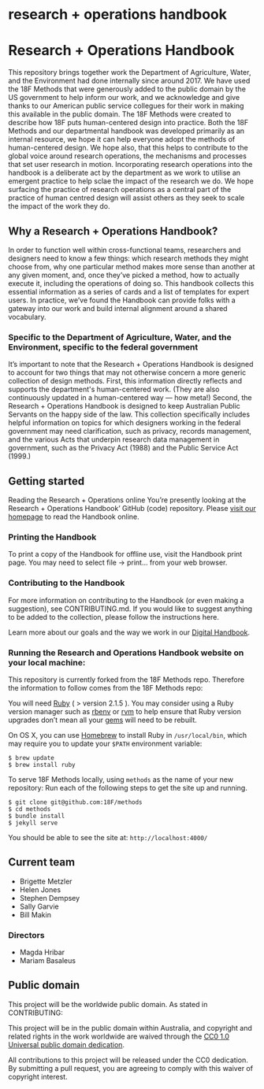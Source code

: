# research + operations handbook
# Research + Operations Handbook
This repository brings together work the Department of Agriculture, Water, and the Environment had done internally since around 2017. We have used the 18F Methods that were generously added to the public domain by the US government to help inform our work, and we acknowledge and give thanks to our American public service collegues for their work in making this available in the public domain. The 18F Methods were created to describe how 18F puts human-centered design into practice. Both the 18F Methods and our departmental handbook was developed primarily as an internal resource, we hope it can help everyone adopt the methods of human-centered design.
We hope also, that this helps to contribute to the global voice around research operations, the mechanisms and processes that set user research in motion. Incorporating research operations into the handbook is a deliberate act by the department as we work to utilise an emergent practice to help sclae the impact of the research we do. We hope surfacing the practice of research operations as a central part of the practice of human centred design will assist others as they seek to scale the impact of the work they do. 

## Why a Research + Operations Handbook?
In order to function well within cross-functional teams, researchers and designers need to know a few things: which research methods they might choose from, why one particular method makes more sense than another at any given moment, and, once they’ve picked a method, how to actually execute it, including the operations of doing so. This handbook collects this essential information as a series of cards and a list of templates for expert users. In practice, we’ve found the Handbook can provide folks with a gateway into our work and build internal alignment around a shared vocabulary.

### Specific to the Department of Agriculture, Water, and the Environment, specific to the federal government
It’s important to note that the Research + Operations Handbook is designed to account for two things that may not otherwise concern a more generic collection of design methods. First, this information directly reflects and supports the department's human-centered work. (They are also continuously updated in a human-centered way — how meta!) Second, the Research + Operations Handbook is designed to keep Australian Public Servants on the happy side of the law. This collection specifically includes helpful information on topics for which designers working in the federal government may need clarification, such as privacy, records management, and the various Acts that underpin research data management in government, such as the Privacy Act (1988) and the Public Service Act (1999.) 

## Getting started
Reading the Research + Operations online
You’re presently looking at the Research + Operations Handbook’ GitHub (code) repository. Please [visit our homepage](https://www.awe.gov.au/) to read the Handbook online.

### Printing the Handbook
To print a copy of the Handbook for offline use, visit the Handbook print page. You may need to select file → print… from your web browser.

### Contributing to the Handbook
For more information on contributing to the Handbook (or even making a suggestion), see CONTRIBUTING.md. If you would like to suggest anything to be added to the collection, please follow the instructions here.

Learn more about our goals and the way we work in our [Digital Handbook](https://github.com/envris/digital-trade-handbook).

### Running the Research and Operations Handbook website on your local machine:
This repository is currently forked from the 18F Methods repo. Therefore the information to follow comes from the 18F Methods repo:

You will need [Ruby](https://www.ruby-lang.org) ( > version 2.1.5 ). You may consider using a Ruby version manager such as [rbenv](https://github.com/sstephenson/rbenv) or [rvm](https://rvm.io/) to help ensure that Ruby version upgrades don’t mean all your [gems](https://rubygems.org/) will need to be rebuilt.

On OS X, you can use [Homebrew](http://brew.sh/) to install Ruby in `/usr/local/bin`, which may require you to update your `$PATH` environment variable:

```shell
$ brew update
$ brew install ruby
```

To serve 18F Methods locally, using `methods` as the name of your new repository:
Run each of the following steps to get the site up and running.

```shell
$ git clone git@github.com:18F/methods
$ cd methods
$ bundle install
$ jekyll serve
```

You should be able to see the site at: `http://localhost:4000/`

## Current team
- Brigette Metzler
- Helen Jones
- Stephen Dempsey
- Sally Garvie
- Bill Makin

### Directors
- Magda Hribar
- Mariam Basaleus

## Public domain
This project will be the worldwide public domain. As stated in CONTRIBUTING:

This project will be in the public domain within Australia, and copyright and related rights in the work worldwide are waived through the [CC0 1.0 Universal public domain dedication](https://creativecommons.org/publicdomain/zero/1.0/).

All contributions to this project will be released under the CC0 dedication. By submitting a pull request, you are agreeing to comply with this waiver of copyright interest.
